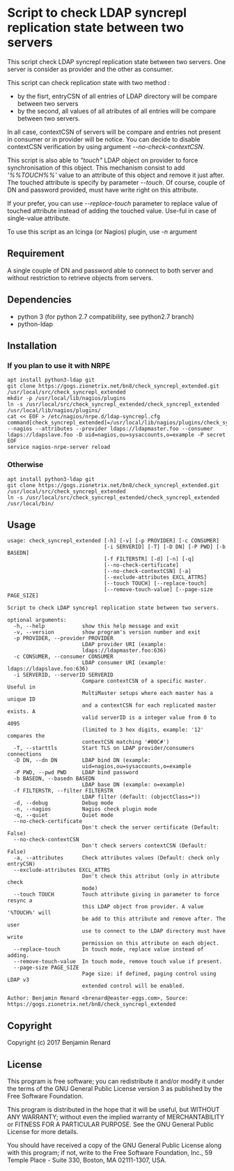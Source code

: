 # Script to check LDAP syncrepl replication state between two servers

This script check LDAP syncrepl replication state between two servers.
One server is consider as provider and the other as consumer.

This script can check replication state with two method :

- by the fisrt, entryCSN of all entries of LDAP directory will be compare between two servers
- by the second, all values of all atributes of all entries will be compare between two servers.

In all case, contextCSN of servers will be compare and entries not present in consumer or in provider will be notice. You can decide to disable contextCSN verification by using argument _--no-check-contextCSN_.

This script is also able to _"touch"_ LDAP object on provider to force synchronisation of this object. This mechanism consist to add _'%%TOUCH%%'_ value to an attribute of this object and remove it just after. The
touched attribute is specify by parameter _--touch_. Of course, couple of DN and password provided, must have write right on this attribute.

If your prefer, you can use _--replace-touch_ parameter to replace value of touched attribute instead of adding the touched value. Use-ful in case of single-value attribute.

To use this script as an Icinga (or Nagios) plugin, use _-n_ argument

## Requirement

A single couple of DN and password able to connect to both server and without restriction to retrieve objects from servers.

## Dependencies

- python 3 (for python 2.7 compatibility, see python2.7 branch)
- python-ldap

## Installation

### If you plan to use it with NRPE

```
apt install python3-ldap git
git clone https://gogs.zionetrix.net/bn8/check_syncrepl_extended.git /usr/local/src/check_syncrepl_extended
mkdir -p /usr/local/lib/nagios/plugins
ln -s /usr/local/src/check_syncrepl_extended/check_syncrepl_extended /usr/local/lib/nagios/plugins/
cat << EOF > /etc/nagios/nrpe.d/ldap-syncrepl.cfg
command[check_syncrepl_extended]=/usr/local/lib/nagios/plugins/check_syncrepl_extended --nagios --attributes --provider ldaps://ldapmaster.foo --consumer ldaps://ldapslave.foo -D uid=nagios,ou=sysaccounts,o=example -P secret
EOF
service nagios-nrpe-server reload
```

### Otherwise

```
apt install python3-ldap git
git clone https://gogs.zionetrix.net/bn8/check_syncrepl_extended.git /usr/local/src/check_syncrepl_extended
ln -s /usr/local/src/check_syncrepl_extended/check_syncrepl_extended /usr/local/bin/
```

## Usage

```
usage: check_syncrepl_extended [-h] [-v] [-p PROVIDER] [-c CONSUMER]
                               [-i SERVERID] [-T] [-D DN] [-P PWD] [-b BASEDN]
                               [-f FILTERSTR] [-d] [-n] [-q]
                               [--no-check-certificate]
                               [--no-check-contextCSN] [-a]
                               [--exclude-attributes EXCL_ATTRS]
                               [--touch TOUCH] [--replace-touch]
                               [--remove-touch-value] [--page-size PAGE_SIZE]

Script to check LDAP syncrepl replication state between two servers.

optional arguments:
  -h, --help            show this help message and exit
  -v, --version         show program's version number and exit
  -p PROVIDER, --provider PROVIDER
                        LDAP provider URI (example:
                        ldaps://ldapmaster.foo:636)
  -c CONSUMER, --consumer CONSUMER
                        LDAP consumer URI (example: ldaps://ldapslave.foo:636)
  -i SERVERID, --serverID SERVERID
                        Compare contextCSN of a specific master. Useful in
                        MultiMaster setups where each master has a unique ID
                        and a contextCSN for each replicated master exists. A
                        valid serverID is a integer value from 0 to 4095
                        (limited to 3 hex digits, example: '12' compares the
                        contextCSN matching '#00C#')
  -T, --starttls        Start TLS on LDAP provider/consumers connections
  -D DN, --dn DN        LDAP bind DN (example:
                        uid=nagios,ou=sysaccounts,o=example
  -P PWD, --pwd PWD     LDAP bind password
  -b BASEDN, --basedn BASEDN
                        LDAP base DN (example: o=example)
  -f FILTERSTR, --filter FILTERSTR
                        LDAP filter (default: (objectClass=*))
  -d, --debug           Debug mode
  -n, --nagios          Nagios check plugin mode
  -q, --quiet           Quiet mode
  --no-check-certificate
                        Don't check the server certificate (Default: False)
  --no-check-contextCSN
                        Don't check servers contextCSN (Default: False)
  -a, --attributes      Check attributes values (Default: check only entryCSN)
  --exclude-attributes EXCL_ATTRS
                        Don't check this attribut (only in attribute check
                        mode)
  --touch TOUCH         Touch attribute giving in parameter to force resync a
                        this LDAP object from provider. A value '%TOUCH%' will
                        be add to this attribute and remove after. The user
                        use to connect to the LDAP directory must have write
                        permission on this attribute on each object.
  --replace-touch       In touch mode, replace value instead of adding.
  --remove-touch-value  In touch mode, remove touch value if present.
  --page-size PAGE_SIZE
                        Page size: if defined, paging control using LDAP v3
                        extended control will be enabled.

Author: Benjamin Renard <brenard@easter-eggs.com>, Source:
https://gogs.zionetrix.net/bn8/check_syncrepl_extended
```

## Copyright

Copyright (c) 2017 Benjamin Renard

## License

This program is free software; you can redistribute it and/or modify it under the terms of the GNU General Public License version 3 as published by the Free Software Foundation.

This program is distributed in the hope that it will be useful, but WITHOUT ANY WARRANTY; without even the implied warranty of MERCHANTABILITY or FITNESS FOR A PARTICULAR PURPOSE. See the GNU General Public License for more details.

You should have received a copy of the GNU General Public License along with this program; if not, write to the Free Software Foundation, Inc., 59 Temple Place - Suite 330, Boston, MA 02111-1307, USA.
